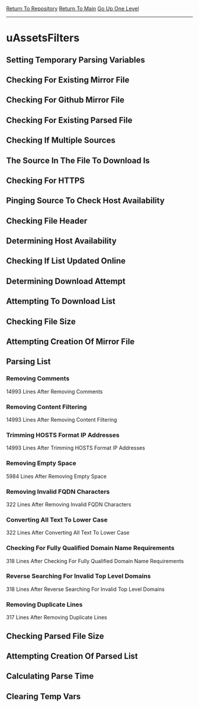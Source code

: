[Return To Repository](https://github.com/deathbybandaid/piholeparser/)
[Return To Main](https://github.com/deathbybandaid/piholeparser/blob/master/RecentRunLogs/Mainlog.md)
[Go Up One Level](https://github.com/deathbybandaid/piholeparser/blob/master/RecentRunLogs/TopLevelScripts/30-Processing-External-Blacklists.md)
____________________________________
# uAssetsFilters
## Setting Temporary Parsing Variables
## Checking For Existing Mirror File
## Checking For Github Mirror File
## Checking For Existing Parsed File
## Checking If Multiple Sources
## The Source In The File To Download Is
## Checking For HTTPS
## Pinging Source To Check Host Availability
## Checking File Header
## Determining Host Availability
## Checking If List Updated Online
## Determining Download Attempt
## Attempting To Download List
## Checking File Size
## Attempting Creation Of Mirror File
## Parsing List
### Removing Comments
14993 Lines After Removing Comments
### Removing Content Filtering
14993 Lines After Removing Content Filtering
### Trimming HOSTS Format IP Addresses
14993 Lines After Trimming HOSTS Format IP Addresses
### Removing Empty Space
5984 Lines After Removing Empty Space
### Removing Invalid FQDN Characters
322 Lines After Removing Invalid FQDN Characters
### Converting All Text To Lower Case
322 Lines After Converting All Text To Lower Case
### Checking For Fully Qualified Domain Name Requirements
318 Lines After Checking For Fully Qualified Domain Name Requirements
### Reverse Searching For Invalid Top Level Domains
318 Lines After Reverse Searching For Invalid Top Level Domains
### Removing Duplicate Lines
317 Lines After Removing Duplicate Lines
## Checking Parsed File Size
## Attempting Creation Of Parsed List
## Calculating Parse Time
## Clearing Temp Vars
